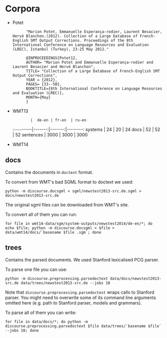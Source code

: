 # Corpora

* Potet 

            "Marion Potet, Emmanuelle Esperança-rodier, Laurent Besacier, Hervé Blanchon.(2012). Collection of a Large Database of French-English SMT Output Corrections. Proceedings of the 8th International Conference on Language Resources and Evaluation (LREC), Istanbul (Turkey), 23-25 May 2012."

            @INPROCEEDINGS{Potet12,
            AUTHOR= "Marion Potet and Emmanuelle Esperança-rodier and Laurent Besacier and Hervé Blanchon",
            TITLE= "Collection of a Large Database of French-English SMT Output Corrections",
            YEAR = {2012},
            PAGES= {33--50},
            BOOKTITLE={8th International Conference on Language Resources and Evaluation (LREC)},
            MONTH={May}
            }

* WMT13

              |  de-en | fr-en  | ru-en
    :---------|-------:|-------:|--------:
    systems   |  24    | 20     | 24
    docs      |  52    | 52     | 52
    sentences |  3000  | 3000   | 3000

* WMT14

## docs

Contains the documents in `doctext` format.

To convert from WMT's bad SGML format to doctext we used:

    python -m discourse.docsgml < sgml/newstest2013-src.de.sgml > docs/newstest2013-src.de

The original sgml files can be downloaded from WMT's site.

To convert all of them you can run:

    for file in wmt14-data/sgm/system-outputs/newstest2014/de-en/*; do echo $file; python -m discourse.docsgml < $file > data/wmt14/docs/`basename $file .sgm`; done

## trees

Contains the parsed documents. We used Stanford lexicalised PCG parser. 

To parse one file you can use:

    python -m discourse.preprocessing.parsedoctext data/docs/newstest2013-src.de data/trees/newstest2013-src.de --jobs 10

Note that `discourse.preprocessing.parsedoctext` wraps calls to Stanford parser. You might need to overwrite some of its command line arguments omitted here (e.g. path to Stanford parser, models and grammars).

To parse all of them you can write:

    for file in data/docs/*; do python -m discourse.preprocessing.parsedoctext $file data/trees/`basename $file` --jobs 10; done
